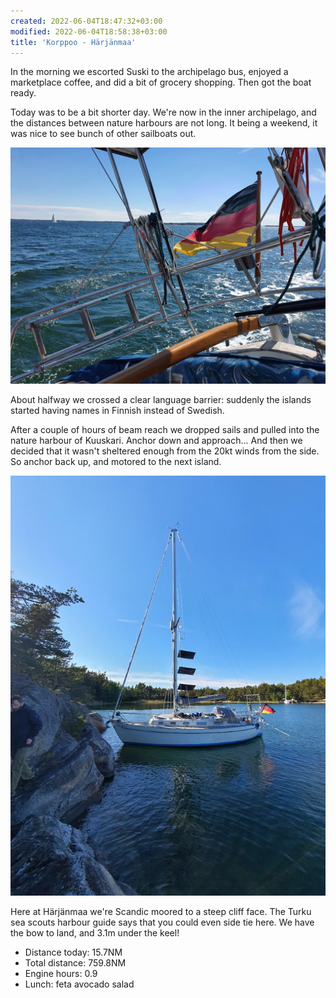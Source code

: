 ```yaml
---
created: 2022-06-04T18:47:32+03:00
modified: 2022-06-04T18:58:38+03:00
title: 'Korppoo - Härjänmaa'
---
```


In the morning we escorted Suski to the archipelago bus, enjoyed a marketplace coffee, and did a bit of grocery shopping. Then got the boat ready.

Today was to be a bit shorter day. We're now in the inner archipelago, and the distances between nature harbours are not long. It being a weekend, it was nice to see bunch of other sailboats out.

![Sailing up the coast](../2022/f2e9becda7313a9dbc7b87ee74445111.jpg) 

About halfway we crossed a clear language barrier: suddenly the islands started having names in Finnish instead of Swedish.

After a couple of hours of beam reach we dropped sails and pulled into the nature harbour of Kuuskari. Anchor down and approach... And then we decided that it wasn't sheltered enough from the 20kt winds from the side. So anchor back up, and motored to the next island.

![Anchored at Härjänmaa](../2022/96362be6351f4a064232e21888af4fb5.jpg) 

Here at Härjänmaa we're Scandic moored to a steep cliff face. The Turku sea scouts harbour guide says that you could even side tie here. We have the bow to land, and 3.1m under the keel!

* Distance today: 15.7NM
* Total distance: 759.8NM
* Engine hours: 0.9
* Lunch: feta avocado salad

